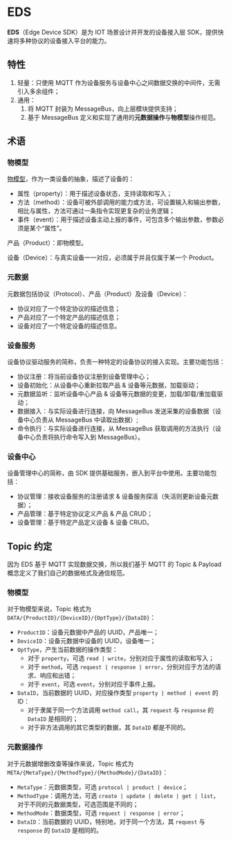 # EDS

**EDS**（Edge Device SDK）是为 IOT 场景设计并开发的设备接入层 SDK，提供快速将多种协议的设备接入平台的能力。

## 特性

1. 轻量：只使用 MQTT 作为设备服务与设备中心之间数据交换的中间件，无需引入多余组件；
2. 通用：
    1. 将 MQTT 封装为 MessageBus，向上层模块提供支持；
    2. 基于 MessageBus 定义和实现了通用的**元数据操作**与**物模型**操作规范。

## 术语

### 物模型

[物模型](https://blog.csdn.net/zjccoder/article/details/107050046)，作为一类设备的抽象，描述了设备的：

- 属性（property）：用于描述设备状态，支持读取和写入；
- 方法（method）：设备可被外部调用的能力或方法，可设置输入和输出参数，相比与属性，方法可通过一条指令实现更复杂的业务逻辑；
- 事件（event）：用于描述设备主动上报的事件，可包含多个输出参数，参数必须是某个“属性”。

产品（Product）：即物模型。

设备（Device）：与真实设备一一对应，必须属于并且仅属于某一个 Product。

### 元数据

元数据包括协议（Protocol）、产品（Product）及设备（Device）：

- 协议对应了一个特定协议的描述信息；
- 产品对应了一个特定产品的描述信息；
- 设备对应了一个特定设备的描述信息。

### 设备服务

设备协议驱动服务的简称，负责一种特定的设备协议的接入实现。主要功能包括：

- 协议注册：将当前设备协议注册到设备管理中心；
- 设备初始化：从设备中心重新拉取产品 & 设备等元数据，加载驱动；
- 元数据监听：监听设备中心产品 & 设备等元数据的变更，加载/卸载/重加载驱动；
- 数据接入：与实际设备进行连接，向 MessageBus 发送采集的设备数据（设备中心负责从 MessageBus 中读取出数据）;
- 命令执行：与实际设备进行连接，从 MessageBus 获取调用的方法执行（设备中心负责将执行命令写入到 MessageBus）。

### 设备中心

设备管理中心的简称，由 SDK 提供基础服务，嵌入到平台中使用。主要功能包括：

- 协议管理：接收设备服务的注册请求 & 设备服务探活（失活则更新设备元数据）；
- 产品管理：基于特定协议定义产品 & 产品 CRUD；
- 设备管理：基于特定产品定义设备 & 设备 CRUD。

## Topic 约定

因为 EDS 基于 MQTT 实现数据交换，所以我们基于 MQTT 的 Topic & Payload 概念定义了我们自己的数据格式及通信规范。

### 物模型

对于物模型来说，Topic 格式为 `DATA/{ProductID}/{DeviceID}/{OptType}/{DataID}`：

- `ProductID`：设备元数据中产品的 UUID，产品唯一；
- `DeviceID`：设备元数据中设备的 UUID，设备唯一；
- `OptType`，产生当前数据的操作类型：
    - 对于 `property`，可选 `read | write`，分别对应于属性的读取和写入；
    - 对于 `method`，可选 `request | response | error`，分别对应于方法的请求、响应和出错；
    - 对于 `event`，可选 `event`，分别对应于事件上报。
- `DataID`，当前数据的 UUID，对应操作类型 `property | method | event` 的 ID：
    - 对于隶属于同一个方法调用 `method call`，其 `request` 与 `response` 的 `DataID` 是相同的；
    - 对于非方法调用的其它类型的数据，其 `DataID` 都是不同的。

### 元数据操作

对于元数据增删改查等操作来说，Topic 格式为 `META/{MetaType}/{MethodType}/{MethodMode}/{DataID}`：

- `MetaType`：元数据类型，可选 `protocol | product | device`；
- `MethodType`：调用方法，可选 `create | update | delete | get | list`，对于不同的元数据类型，可选范围是不同的；
- `MethodMode`：数据类型，可选 `request | response | error`；
- `DataID`：当前数据的 UUID，特别地，对于同一个方法，其 `request` 与 `response` 的 `DataID` 是相同的。